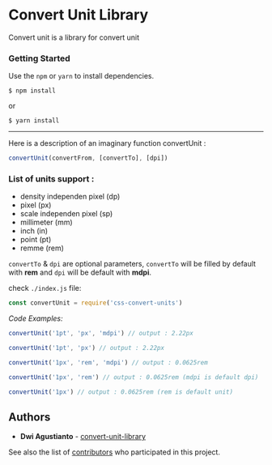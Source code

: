 # Convert Unit Library

Convert unit is a library for convert unit

### Getting Started

Use the `npm` or `yarn` to install dependencies.

```
$ npm install
```
 or
```
$ yarn install
```
---
Here is a description of an imaginary function convertUnit :
```javascript
convertUnit(convertFrom, [convertTo], [dpi])
```
### List of units support :

- density independen pixel (dp)
- pixel (px)
- scale independen pixel (sp)
- millimeter (mm)
- inch (in)
- point (pt)
- remme (rem)

`convertTo` & `dpi` are optional parameters, `convertTo` will be filled by default with **rem** and
`dpi` will be default with **mdpi**.

check `./index.js` file:
```javascript
const convertUnit = require('css-convert-units')
```
*Code Examples:*
```javascript
convertUnit('1pt', 'px', 'mdpi') // output : 2.22px
```
```javascript
convertUnit('1pt', 'px') // output : 2.22px
```
```javascript
convertUnit('1px', 'rem', 'mdpi') // output : 0.0625rem
```
```javascript
convertUnit('1px', 'rem') // output : 0.0625rem (mdpi is default dpi)
```
```javascript
convertUnit('1px') // output : 0.0625rem (rem is default unit)
```
## Authors

* **Dwi Agustianto** - [convert-unit-library](https://github.com/agusID/convert-unit-library)

See also the list of [contributors](https://github.com/agusID/convert-unit/contributors) who participated in this project.